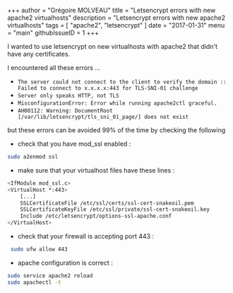 +++
author = "Grégoire MOLVEAU"
title = "Letsencrypt errors with new apache2 virtualhosts"
description = "Letsencrypt errors with new apache2 virtualhosts"
tags = [
    "apache2",
    "letsencrypt"
]
date = "2017-01-31"
menu = "main"
githubIssueID = 1
+++

I wanted to use letsencrypt on new virtualhosts with apache2 that didn't have any certificates.  

I encountered all these errors ...  
- `The server could not connect to the client to verify the domain :: Failed to connect to x.x.x.x:443 for TLS-SNI-01 challenge`  
- `Server only speaks HTTP, not TLS`  
- `MisconfigurationError: Error while running apache2ctl graceful.`  
- `AH00112: Warning: DocumentRoot 
[/var/lib/letsencrypt/tls_sni_01_page/] does not exist`

but these errors can be avoided 99% of the time by checking the following 

* check that you have mod_ssl enabled :  

```bash
sudo a2enmod ssl
```

*  make sure that your virtualhost files have these lines :  

```bash
<IfModule mod_ssl.c>
<VirtualHost *:443>
    [...]
    SSLCertificateFile /etc/ssl/certs/ssl-cert-snakeoil.pem
    SSLCertificateKeyFile /etc/ssl/private/ssl-cert-snakeoil.key
    Include /etc/letsencrypt/options-ssl-apache.conf
</VirtualHost>
```

* check that your firewall is accepting port 443 :  

```bash
 sudo ufw allow 443
```

* apache configuration is correct :  

```bash
sudo service apache2 reload
sudo apachectl -t
```